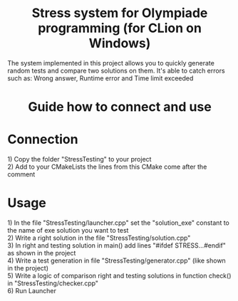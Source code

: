 <h1 align="center"> Stress system for Olympiade programming (for CLion on Windows)</h1>

The system implemented in this project allows you to quickly generate random tests and compare two solutions on them. It's able to catch errors such as: Wrong answer, Runtime error and Time limit exceeded


<h1 align="center"> Guide how to connect and use </h1>
<h1 allign="left"> Connection </h1>
1) Copy the folder "StressTesting" to your project <br/>
2) Add to your CMakeLists the lines from this CMake come after the comment <br/>

<h1 allign="left"> Usage </h1>
1) In the file "StressTesting/launcher.cpp" set the "solution_exe" constant to the name of exe solution you want to test <br/>
2) Write a right solution in the file "StressTesting/solution.cpp" <br/>
3) In right and testing solution in main() add lines "#ifdef STRESS...#endif" as shown in the project <br/>
4) Write a test generation in file "StressTesting/generator.cpp" (like shown in the project) <br/>
5) Write a logic of comparison right and testing solutions in function check() in "StressTesting/checker.cpp" <br/>
6) Run Launcher <br/>
